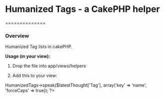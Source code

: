 # Humanized Tags - a CakePHP helper
==============

### Overview
Humanized Tag lists in cakePHP.


**Usage (in your view):**

1. Drop the file into app/views/helpers

2. Add this to your view:
<?php echo $this->HumanizedTags->speak($latestThought['Tag'], array('key' => 'name', 'forceCaps' => true)); ?>
